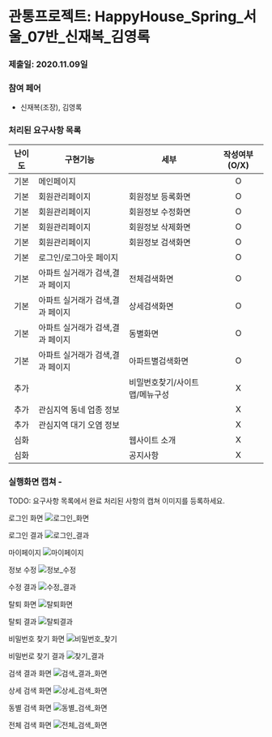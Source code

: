 # 관통프로젝트: HappyHouse_Spring_서울_07반_신재복_김영록
### 제출일: 2020.11.09일

### 참여 페어
- 신재복(조장), 김영록

### 처리된 요구사항 목록
  
|난이도|구현기능|세부|작성여부(O/X)|
|:---:|---|---|:---:|
|기본|메인페이지||O|
|기본|회원관리페이지|회원정보 등록화면|O|
|기본|회원관리페이지|회원정보 수정화면|O|
|기본|회원관리페이지|회원정보 삭제화면|O|
|기본|회원관리페이지|회원정보 검색화면|O|
|기본|로그인/로그아웃 페이지||O|
|기본|아파트 실거래가 검색,결과 페이지|전체검색화면|O|
|기본|아파트 실거래가 검색,결과 페이지|상세검색화면|O|
|기본|아파트 실거래가 검색,결과 페이지|동별화면|O|
|기본|아파트 실거래가 검색,결과 페이지|아파트별검색화면|O|
|추가||비밀번호찾기/사이트맵/메뉴구성|X|
|추가|관심지역 동네 업종 정보||X|
|추가|관심지역 대기 오염 정보||X|
|심화||웹사이트 소개|X|
|심화||공지사항|X|


### 실행화면 캡쳐 - 
TODO: 요구사항 목록에서 완료 처리된 사항의 캡쳐 이미지를 등록하세요.

로그인 화면
![로그인_화면](/uploads/d9b1791c6e547f8835e262bd1a046407/로그인_화면.PNG)

로그인 결과
![로그인_결과](/uploads/2ae53298bf2e3354bc762cdddf383821/로그인_결과.PNG)

마이페이지
![마이페이지](/uploads/80513286fda53cbe499a8eba8b029fb5/마이페이지.PNG)

정보 수정
![정보_수정](/uploads/670fada9913df56af6b9579048a061f3/정보_수정.PNG)

수정 결과
![수정_결과](/uploads/234af094e1246d384e02078663c33977/수정_결과.PNG)

탈퇴 화면
![탈퇴화면](/uploads/4388e05919a0f491c81a1d5f2004e259/탈퇴화면.PNG)

탈퇴 결과
![탈퇴결과](/uploads/2f872970e12dbe45f5ae19bcef8ce289/탈퇴결과.PNG)

비밀번호 찾기 화면
![비밀번호_찾기](/uploads/cfab7e741cf4739fe5cd21289e73c36f/비밀번호_찾기.PNG)

비밀번로 찾기 결과
![찾기_결과](/uploads/9af52550aa5f5a4e336151731ccf708b/찾기_결과.PNG)

검색 결과 화면
![검색_결과_화면](/uploads/bd3889a7a95e189688f8b76f8399f22e/검색_결과_화면.PNG)

상세 검색 화면
![상세_검색_화면](/uploads/c294127e8824c0c8e13dead07d394023/상세_검색_화면.PNG)

동별 검색 화면
![동별_검색_화면](/uploads/c1e94bf662b8ddb647edda10ebc18af7/동별_검색_화면.PNG)

전체 검색 화면
![전체_검색_화면](/uploads/07856eaa43601ecf4db3b0c9684e88b5/전체_검색_화면.PNG)